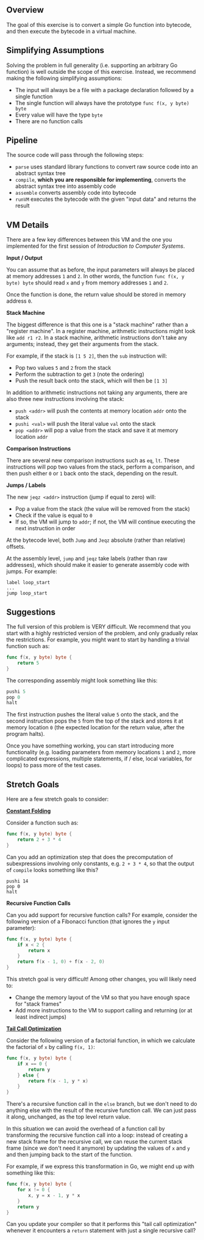 ## Overview

The goal of this exercise is to convert a simple Go function into bytecode, and then execute the bytecode in a virtual machine.

## Simplifying Assumptions

Solving the problem in full generality (i.e. supporting an arbitrary Go function) is well outside the scope of this exercise. Instead, we recommend making the following simplifying assumptions:

- The input will always be a file with a package declaration followed by a single function
- The single function will always have the prototype `func f(x, y byte) byte`
- Every value will have the type `byte`
- There are no function calls

## Pipeline

The source code will pass through the following steps:

- `parse` uses standard library functions to convert raw source code into an abstract syntax tree
- `compile`, **which you are responsible for implementing**, converts the abstract syntax tree into assembly code
- `assemble` converts assembly code into bytecode
- `runVM` executes the bytecode with the given "input data" and returns the result

## VM Details

There are a few key differences between this VM and the one you implemented for the first session of _Introduction to Computer Systems_.

**Input / Output**

You can assume that as before, the input parameters will always be placed at memory addresses `1` and `2`. In other words, the function `func f(x, y byte) byte` should read `x` and `y` from memory addresses `1` and `2`.

Once the function is done, the return value should be stored in memory address `0`.

**Stack Machine**

The biggest difference is that this one is a "stack machine" rather than a "register machine". In a register machine, arithmetic instructions might look like `add r1 r2`. In a stack machine, arithmetic instructions don't take any arguments; instead, they get their arguments from the stack.

For example, if the stack is `[1 5 2]`, then the `sub` instruction will:

- Pop two values `5` and `2` from the stack
- Perform the subtraction to get `3` (note the ordering)
- Push the result back onto the stack, which will then be `[1 3]`

In addition to arithmetic instructions not taking any arguments, there are also three new instructions involving the stack:

- `push <addr>` will push the contents at memory location `addr` onto the stack
- `pushi <val>` will push the literal value `val` onto the stack
- `pop <addr>` will pop a value from the stack and save it at memory location `addr`

**Comparison Instructions**

There are several new comparison instructions such as `eq`, `lt`. These instructions will pop two values from the stack, perform a comparison, and then push either `0` or `1` back onto the stack, depending on the result.

**Jumps / Labels**

The new `jeqz <addr>` instruction (jump if equal to zero) will:
- Pop a value from the stack (the value will be removed from the stack)
- Check if the value is equal to `0`
- If so, the VM will jump to `addr`; if not, the VM will continue executing the next instruction in order

At the bytecode level, both `Jump` and `Jeqz` absolute (rather than relative) offsets.

At the assembly level, `jump` and `jeqz` take labels (rather than raw addresses), which should make it easier to generate assembly code with jumps. For example:

```
label loop_start
...
jump loop_start
```

## Suggestions

The full version of this problem is VERY difficult. We recommend that you start with a highly restricted version of the problem, and only gradually relax the restrictions. For example, you might want to start by handling a trivial function such as:

```go
func f(x, y byte) byte {
    return 5
}
```

The corresponding assembly might look something like this:

```go
pushi 5
pop 0
halt
```

The first instruction pushes the literal value `5` onto the stack, and the second instruction pops the `5` from the top of the stack and stores it at memory location `0` (the expected location for the return value, after the program halts).

Once you have something working, you can start introducing more functionality (e.g. loading parameters from memory locations `1` and `2`, more complicated expressions, multiple statements, if / else, local variables, for loops) to pass more of the test cases.

## Stretch Goals

Here are a few stretch goals to consider:

**[Constant Folding](https://en.wikipedia.org/wiki/Constant_folding)**

Consider a function such as:

```go
func f(x, y byte) byte {
    return 2 + 3 * 4
}
```

Can you add an optimization step that does the precomputation of subexpressions involving only constants, e.g. `2 + 3 * 4`, so that the output of `compile` looks something like this?

```
pushi 14
pop 0
halt
```

**Recursive Function Calls**

Can you add support for recursive function calls? For example, consider the following version of a Fibonacci function (that ignores the `y` input parameter):

```go
func f(x, y byte) byte {
    if x < 2 {
        return x
    }
    return f(x - 1, 0) + f(x - 2, 0)
}
```

This stretch goal is very difficult! Among other changes, you will likely need to:

- Change the memory layout of the VM so that you have enough space for "stack frames"
- Add more instructions to the VM to support calling and returning (or at least indirect jumps)

**[Tail Call Optimization](https://en.wikipedia.org/wiki/Tail_call)**

Consider the following version of a factorial function, in which we calculate the factorial of `x` by calling `f(x, 1)`:

```go
func f(x, y byte) byte {
    if x == 0 {
        return y
    } else {
        return f(x - 1, y * x)
    }
}
```

There's a recursive function call in the `else` branch, but we don't need to do anything else with the result of the recursive function call. We can just pass it along, unchanged, as the top level return value.

In this situation we can avoid the overhead of a function call by transforming the recursive function call into a loop: instead of creating a new stack frame for the recursive call, we can reuse the current stack frame (since we don't need it anymore) by updating the values of `x` and `y` and then jumping back to the start of the function.

For example, if we express this transformation in Go, we might end up with something like this:

```go
func f(x, y byte) byte {
    for x != 0 {
        x, y = x - 1, y * x
    }
    return y
}
```

Can you update your compiler so that it performs this "tail call optimization" whenever it encounters a `return` statement with just a single recursive call?